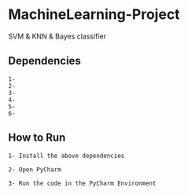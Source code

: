 # MachineLearning-Project

SVM & KNN & Bayes classifier

## Dependencies
```
1- 
2- 
3- 
4- 
5- 
6- 
```
## How to Run
 ```
1- Install the above dependencies

2- Open PyCharm

3- Run the code in the PyCharm Environment
```
